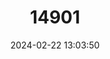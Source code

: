 ---
title: "14901"
category: "Noturus furiosus"
draft: false
date: 2024-02-22 13:03:50
languages:
  English: ["Carolina Madtom"]
---